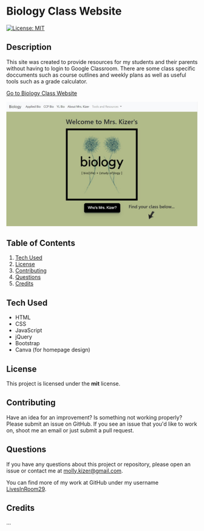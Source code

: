 # Biology Class Website
[![License: MIT](https://img.shields.io/badge/License-MIT-yellow.svg)](https://opensource.org/licenses/MIT)

## Description
This site was created to provide resources for my students and their parents without having to login to Google Classroom. There are some class specific doccuments such as course outlines and weekly plans as well as useful tools such as a grade calculator.

[Go to Biology Class Website](https://livesinroom29.github.io/ClassWebsite/)

![Class Website](/Assets/img/BioClass.jpg)


## Table of Contents
1. [Tech Used](#tech-used)
2. [License](#license)
3. [Contributing](#contributing)
4. [Questions](#questions)
5. [Credits](#credits)

## Tech Used
- HTML
- CSS
- JavaScript
- jQuery
- Bootstrap
- Canva (for homepage design)

## License
This project is licensed under the **mit** license.


## Contributing
Have an idea for an improvement? Is something not working properly? Please submit an issue on GitHub. If you see an issue that you'd like to work on, shoot me an email or just submit a pull request.


## Questions
If you have any questions about this project or repository, please open an issue or contact me at [molly.kizer@gmail.com](mailto:molly.kizer@gmail.com).

You can find more of my work at GitHub under my username [LivesInRoom29](https://github.com/LivesInRoom29).


## Credits
...

